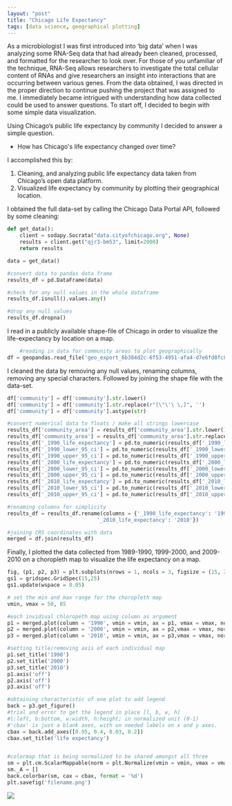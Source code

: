 ```yaml
---
layout: "post"
title: "Chicago Life Expectancy"
tags: [data science, geographical plotting]
---
```


As a microbiologist I was first introduced into ‘big data’ when I was analyzing some RNA-Seq data that had already
been cleaned, processed, and formatted for the researcher to look over. For those of you unfamiliar of the technique, 
RNA-Seq allows researchers to investigate the total cellular content of RNAs and give researchers an insight 
into interactions that are occurring between various genes. From the data obtained, I was directed in the proper 
direction to continue pushing the project that was assigned to me. I immediately became intrigued with 
understanding how data collected could be used to answer questions. To start off, I decided to begin with some simple
data visualization.

Using Chicago’s public life expectancy by community I decided to answer a simple question. 
* How has Chicago's life expectancy changed over time?

I accomplished this by:

1.	Cleaning, and analyzing public life expectancy data taken from Chicago’s open data platform.
2.	Visualized life expectancy by community by plotting their geographical location.

I obtained the full data-set by calling the Chicago Data Portal API, followed by some cleaning:

```python
def get_data():
    client = sodapy.Socrata("data.cityofchicago.org", None)
    results = client.get("qjr3-bm53", limit=2000)
    return results

data = get_data()

#convert data to pandas data frame
results_df = pd.DataFrame(data)

#check for any null values in the whole dataframe
results_df.isnull().values.any()

#drop any null values
results_df.dropna()
```

I read in a publicly available shape-file of Chicago in order to visualize the life-expectancy by location on a map.
```python
    #reading in data for community areas to plot geographically
df = geopandas.read_file('geo_export_6b384d2c-6f53-4951-afa4-d7e6fd8fc85f.shp')
```
I cleaned the data by removing any null values, renaming columns, removing any special characters. Followed by joining the shape file with the data-set.
```python
df['community'] = df['community'].str.lower()
df['community'] = df['community'].str.replace(r"[\"\'\ \,]", '')
df['community'] = df['community'].astype(str)

#convert numerical data to floats / make all strings lowercase 
results_df['community_area'] = results_df['community_area'].str.lower()
results_df['community_area'] = results_df['community_area'].str.replace(r"[\"\'\ \,]", '')
results_df['_1990_life_expectancy'] = pd.to_numeric(results_df['_1990_life_expectancy'])
results_df['_1990_lower_95_ci'] = pd.to_numeric(results_df['_1990_lower_95_ci'])
results_df['_1990_upper_95_ci'] = pd.to_numeric(results_df['_1990_upper_95_ci'])
results_df['_2000_life_expectancy'] = pd.to_numeric(results_df['_2000_life_expectancy'])
results_df['_2000_lower_95_ci'] = pd.to_numeric(results_df['_2000_lower_95_ci'])
results_df['_2000_upper_95_ci'] = pd.to_numeric(results_df['_2000_upper_95_ci'])
results_df['_2010_life_expectancy'] = pd.to_numeric(results_df['_2010_life_expectancy'])
results_df['_2010_lower_95_ci'] = pd.to_numeric(results_df['_2010_lower_95_ci'])
results_df['_2010_upper_95_ci'] = pd.to_numeric(results_df['_2010_upper_95_ci'])

#renaming columns for simplicity
results_df = results_df.rename(columns = {'_1990_life_expectancy': '1990', '_2000_life_expectancy' : '2000',
                             '_2010_life_expectancy': '2010'})

#joining CRS coordinates with data
merged = df.join(results_df)
```

Finally, I plotted the data collected from 1989-1990, 1999-2000, and 2009-2010 on a choropleth map to visualize the life expectancy on a map.
```python
fig, (p1, p2, p3) = plt.subplots(nrows = 1, ncols = 3, figsize = (15, 25))
gs1 = gridspec.GridSpec(15,25)
gs1.update(wspace = 0.05)

# set the min and max range for the choropleth map
vmin, vmax = 50, 85

#each invidiual chloropeth map using column as argument
p1 = merged.plot(column = '1990', vmin = vmin, ax = p1, vmax = vmax, norm = plt.Normalize(vmin = vmin,vmax = vmax))
p2 = merged.plot(column = '2000', vmin = vmin, ax = p2,vmax = vmax, norm = plt.Normalize(vmin = vmin,vmax = vmax))
p3 = merged.plot(column = '2010', vmin = vmin, ax = p3,vmax = vmax, norm = plt.Normalize(vmin = vmin,vmax = vmax))

#setting title/removing axis of each individual map
p1.set_title('1990')
p2.set_title('2000')
p3.set_title('2010')
p1.axis('off')
p2.axis('off')
p3.axis('off')

#obtaining characteristic of one plot to add legend
back = p3.get_figure()
#trial and error to get the legend in place [l, b, w, h]
#l:left, b:bottom, w:width, h:height; in normalized unit (0-1)
#'cbax' is just a blank axes, with un needed labels on x and y axes.
cbax = back.add_axes([0.95, 0.4, 0.03, 0.2])
cbax.set_title('life expectancy')


#colormap that is being normalized to be shared amongst all three
sm = plt.cm.ScalarMappable(norm = plt.Normalize(vmin = vmin, vmax = vmax))
sm._A = []
back.colorbar(sm, cax = cbax, format = '%d')
plt.savefig('filename.png')
```
<img class = "image fit" src ="{{ 'assets/images/filename.png' | relative_url }}">

